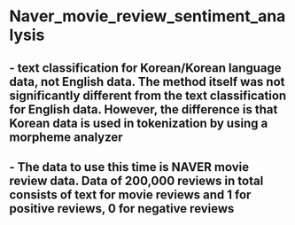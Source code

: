 # Naver_movie_review_sentiment_analysis

## - text classification for Korean/Korean language data, not English data. The method itself was not significantly different from the text classification for English data. However, the difference is that Korean data is used in tokenization by using a morpheme analyzer

## - The data to use this time is NAVER movie review data. Data of 200,000 reviews in total consists of text for movie reviews and 1 for positive reviews, 0 for negative reviews
